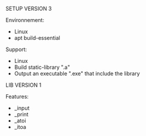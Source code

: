 
SETUP VERSION 3

Environnement:
- Linux
- apt build-essential

Support:
- Linux
- Build static-library ".a"
- Output an executable ".exe" that include the library

LIB VERSION 1

Features:
- _input
- _print
- _atoi
- _itoa

